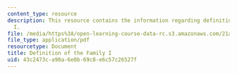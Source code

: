 ```yaml
---
content_type: resource
description: This resource contains the information regarding definition of the family
  I.
file: /media/https%3A/open-learning-course-data-rc.s3.amazonaws.com/21a-230j-the-contemporary-american-family-spring-2004/43c2473ca90a6e0b69c8e6c57c26527f_MIT21A_230JS04_5wolf.pdf
file_type: application/pdf
resourcetype: Document
title: Definition of the Family I
uid: 43c2473c-a90a-6e0b-69c8-e6c57c26527f
---
```

